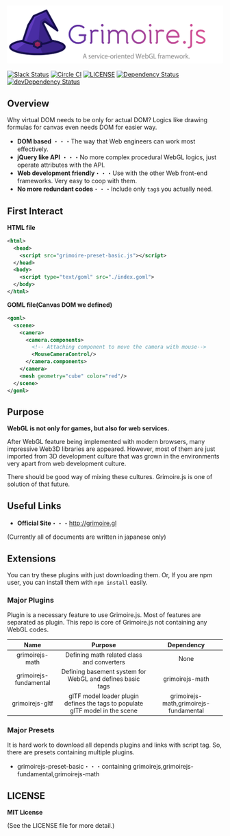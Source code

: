 ![Grimoire.js](./.github/logo.png)

[![Slack Status](https://grimoire-slackin.herokuapp.com/badge.svg)](https://grimoire-slackin.herokuapp.com/)
[![Circle CI](https://circleci.com/gh/GrimoireGL/GrimoireJS.svg?style=svg)](https://circleci.com/gh/GrimoireGL/GrimoireJS)
[![LICENSE](https://img.shields.io/badge/license-MIT-blue.svg)](https://github.com/jThreeJS/jThree/blob/develop/LICENSE)
[![Dependency Status](https://david-dm.org/GrimoireGL/GrimoireJS.svg)](https://david-dm.org/GrimoireGL/GrimoireJS)
[![devDependency Status](https://david-dm.org/GrimoireGL/GrimoireJS/dev-status.svg)](https://david-dm.org/GrimoireGL/GrimoireJS#info=devDependencies)

## Overview

Why virtual DOM needs to be only for actual DOM?
Logics like drawing formulas for canvas even needs DOM for easier way.

* **DOM based** ・・・The way that Web engineers can work most effectively.
* **jQuery like API** ・・・No more complex procedural WebGL logics, just operate attributes with the API.
* **Web development friendly**・・・Use with the other Web front-end frameworks. Very easy to coop with them.
* **No more redundant codes**・・・Include only `tag`s you actually need.

## First Interact

**HTML file**

```xml
<html>
  <head>
    <script src="grimoire-preset-basic.js"></script>
  </head>
  <body>
    <script type="text/goml" src="./index.goml">
  </body>
</html>
```

**GOML file(Canvas DOM we defined)**

```xml
<goml>
  <scene>
    <camera>
      <camera.components>
        <!-- Attaching component to move the camera with mouse-->
        <MouseCameraControl/>
      </camera.components>
    </camera>
    <mesh geometry="cube" color="red"/>
  </scene>
</goml>
```

## Purpose

**WebGL is not only for games, but also for web services.**

After WebGL feature being implemented with modern browsers, many impressive Web3D libraries are appeared. However, most of them are just imported from 3D development culture that was grown in the environments very apart from web development culture.

There should be good way of mixing these cultures. Grimoire.js is one of solution of that future.

## Useful Links

* **Official Site**・・・http://grimoire.gl

(Currently all of documents are written in japanese only)

## Extensions

You can try these plugins with just downloading them. Or, If you are npm user, you can install them with `npm install` easily.

### Major Plugins

Plugin is a necessary feature to use Grimoire.js. Most of features are separated as plugin. This repo is core of Grimoire.js not containing any WebGL codes.

|Name|Purpose|Dependency|
|:-:|:-:|:-:|
|grimoirejs-math| Defining math related class and converters| None|
|grimoirejs-fundamental| Defining basement system for WebGL and defines basic tags|grimoirejs-math|
|grimoirejs-gltf|glTF model loader plugin defines the tags to populate glTF model in the scene|grimoirejs-math,grimoirejs-fundamental|

### Major Presets

It is hard work to download all depends plugins and links with script tag. So, there are presets containing multiple plugins.

* grimoirejs-preset-basic・・・containing grimoirejs,grimoirejs-fundamental,grimoirejs-math

## LICENSE

**MIT License**

(See the LICENSE file for more detail.)
